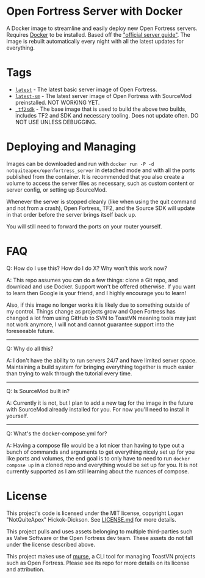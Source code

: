 # Open Fortress Server with Docker
A Docker image to streamline and easily deploy new Open Fortress servers. Requires [Docker](https://docker.com/) to be installed. Based off the ["official server guide"](https://steamcommunity.com/sharedfiles/filedetails/?id=2090433448). The image is rebuilt automatically every night with all the latest updates for everything.

# Tags
* [`latest`](Dockerfile.of) - The latest basic server image of Open Fortress.
* [`latest-sm`](Dockerfile.ofsm) - The latest server image of Open Fortress with SourceMod preinstalled. NOT WORKING YET.
* [`_tf2sdk`](Dockerfile.base) - The base image that is used to build the above two builds, includes TF2 and SDK and necessary tooling. Does not update often. DO NOT USE UNLESS DEBUGGING. 

# Deploying and Managing
Images can be downloaded and run with `docker run -P -d notquiteapex/openfortress_server` in detached mode and with all the ports published from the container. It is recommended that you also create a volume to access the server files as necessary, such as custom content or server config, or setting up SourceMod.

Whenever the server is stopped cleanly (like when using the quit command and not from a crash), Open Fortress, TF2, and the Source SDK will update in that order before the server brings itself back up.

You will still need to forward the ports on your router yourself.

# FAQ
Q: How do I use this? How do I do X? Why won't this work now?

A: This repo assumes you can do a few things: clone a Git repo, and download and use Docker. Support won't be offered otherwise. If you want to learn then Google is your friend, and I highly encourage you to learn!

Also, if this image no longer works it is likely due to something outside of my control. Things change as projects grow and Open Fortress has changed a lot from using GitHub to SVN to ToastVN meaning tools may just not work anymore, I will not and cannot guarantee support into the foreseeable future.

---
Q: Why do all this?

A: I don't have the ability to run servers 24/7 and have limited server space. Maintaining a build system for bringing everything together is much easier than trying to walk through the tutorial every time.

---
Q: Is SourceMod built in?

A: Currently it is not, but I plan to add a new tag for the image in the future with SourceMod already installed for you. For now you'll need to install it yourself.

---
Q: What's the docker-compose.yml for?

A: Having a compose file would be a lot nicer than having to type out a bunch of commands and arguments to get everything nicely set up for you like ports and volumes, the end goal is to only have to need to run `docker compose up` in a cloned repo and everything would be set up for you. It is not currently supported as I am still learning about the nuances of compose.

# License
This project's code is licensed under the MIT license, copyright Logan "NotQuiteApex" Hickok-Dickson. See [LICENSE.md](LICENSE.md) for more details.

This project pulls and uses assets belonging to multiple third-parties such as Valve Software or the Open Fortress dev team. These assets do not fall under the license described above.

This project makes use of [murse](https://git.sr.ht/~welt/murse), a CLI tool for managing ToastVN projects such as Open Fortress. Please see its repo for more details on its license and attribution.
